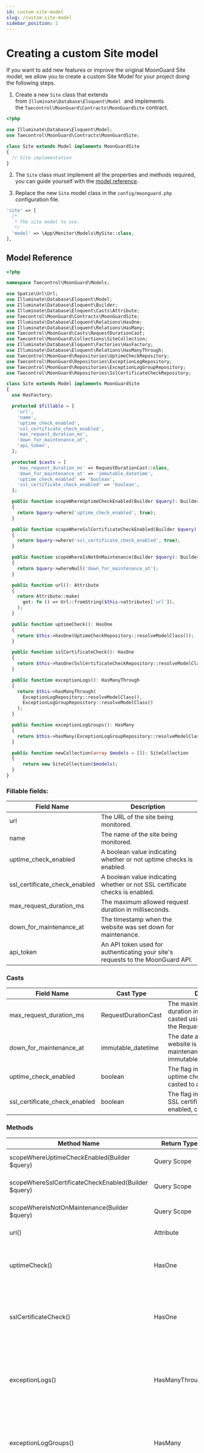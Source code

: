 ```yaml
---
id: custom-site-model
slug: /custom-site-model
sidebar_position: 1
---
```


# Creating a custom Site model

If you want to add new features or improve the original MoonGuard Site model,
we allow you to create a custom Site Model for your project doing the following steps.

1. Create a new `Site` class that extends from `Illuminate\Database\Eloquent\Model` 
and implements the `Taecontrol\MoonGuard\Contracts\MoonGuardSite` contract.

```php
<?php

use Illuminate\Database\Eloquent\Model;
use Taecontrol\MoonGuard\Contracts\MoonGuardSite;

class Site extends Model implements MoonGuardSite
{
  // Site implementation
}
```

2. The `Site` class must implement all the properties and methods required, you
can guide yourself with the
[model reference](./create-a-custom-side-model#Model-Reference).

3. Replace the new `Site` model class in the `config/moonguard.php` configuration file.

```php
'site' => [
  /*
   * The site model to use.
   */
  'model' => \App\Monitor\Models\MySite::class,
],
```

## Model Reference

```php
<?php

namespace Taecontrol\MoonGuard\Models;

use Spatie\Url\Url;
use Illuminate\Database\Eloquent\Model;
use Illuminate\Database\Eloquent\Builder;
use Illuminate\Database\Eloquent\Casts\Attribute;
use Taecontrol\MoonGuard\Contracts\MoonGuardSite;
use Illuminate\Database\Eloquent\Relations\HasOne;
use Illuminate\Database\Eloquent\Relations\HasMany;
use Taecontrol\MoonGuard\Casts\RequestDurationCast;
use Taecontrol\MoonGuard\Collections\SiteCollection;
use Illuminate\Database\Eloquent\Factories\HasFactory;
use Illuminate\Database\Eloquent\Relations\HasManyThrough;
use Taecontrol\MoonGuard\Repositories\UptimeCheckRepository;
use Taecontrol\MoonGuard\Repositories\ExceptionLogRepository;
use Taecontrol\MoonGuard\Repositories\ExceptionLogGroupRepository;
use Taecontrol\MoonGuard\Repositories\SslCertificateCheckRepository;

class Site extends Model implements MoonGuardSite
{
  use HasFactory;

  protected $fillable = [
    'url',
    'name',
    'uptime_check_enabled',
    'ssl_certificate_check_enabled',
    'max_request_duration_ms',
    'down_for_maintenance_at',
    'api_token',
  ];

  protected $casts = [
    'max_request_duration_ms' => RequestDurationCast::class,
    'down_for_maintenance_at' => 'immutable_datetime',
    'uptime_check_enabled' => 'boolean',
    'ssl_certificate_check_enabled' => 'boolean',
  ];

  public function scopeWhereUptimeCheckEnabled(Builder $query): Builder
  {
    return $query->where('uptime_check_enabled', true);
  }

  public function scopeWhereSslCertificateCheckEnabled(Builder $query): Builder
  {
    return $query->where('ssl_certificate_check_enabled', true);
  }

  public function scopeWhereIsNotOnMaintenance(Builder $query): Builder
  {
    return $query->whereNull('down_for_maintenance_at');
  }

  public function url(): Attribute
  {
    return Attribute::make(
      get: fn () => Url::fromString($this->attributes['url']),
    );
  }

  public function uptimeCheck(): HasOne
  {
    return $this->hasOne(UptimeCheckRepository::resolveModelClass());
  }

  public function sslCertificateCheck(): HasOne
  {
    return $this->hasOne(SslCertificateCheckRepository::resolveModelClass());
  }

  public function exceptionLogs(): HasManyThrough
  {
    return $this->hasManyThrough(
      ExceptionLogRepository::resolveModelClass(),
      ExceptionLogGroupRepository::resolveModelClass()
    );
  }

  public function exceptionLogGroups(): HasMany
  {
    return $this->hasMany(ExceptionLogGroupRepository::resolveModelClass());
  }

  public function newCollection(array $models = []): SiteCollection
  {
      return new SiteCollection($models);
  }
}
```

### Fillable fields:

| Field Name | Description |
| --- | --- |
| url | The URL of the site being monitored. |
| name | The name of the site being monitored. |
| uptime_check_enabled | A boolean value indicating whether or not uptime checks is enabled. |
| ssl_certificate_check_enabled | A boolean value indicating whether or not SSL certificate checks is enabled. |
| max_request_duration_ms | The maximum allowed request duration in milliseconds. |
| down_for_maintenance_at | The timestamp when the website was set down for maintenance. |
| api_token | An API token used for authenticating your site's requests to the MoonGuard API. |

### Casts

| Field Name | Cast Type | Description |
| --- | --- | --- |
| max_request_duration_ms | RequestDurationCast | The maximum allowed request duration in milliseconds, casted using the RequestDurationCast class |
| down_for_maintenance_at | immutable_datetime | The date and time when the website is down for maintenance, casted to an immutable datetime object |
| uptime_check_enabled | boolean | The flag indicating whether uptime checks are enabled, casted to a boolean |
| ssl_certificate_check_enabled | boolean | The flag indicating whether SSL certificate checks are enabled, casted to a boolean |

### Methods

| Method Name | Return Type | Description |
| --- | --- | --- |
| scopeWhereUptimeCheckEnabled(Builder $query) | Query Scope | Filters sites by whether or not they have uptime checks enabled. |
| scopeWhereSslCertificateCheckEnabled(Builder $query) | Query Scope | Filters sites by whether or not they have SSL certificate checks enabled. |
| scopeWhereIsNotOnMaintenance(Builder $query) | Query Scope | Filters sites by whether or not they are currently down for maintenance. |
| url() | Attribute | Returns a Url object representing the site's URL. |
| uptimeCheck() | HasOne | Returns a HasOne relationship between the Site model and the UptimeCheck model. This method allows you to retrieve the uptime check associated with the website. |
| sslCertificateCheck() | HasOne | Returns a HasOne relationship between the Site model and the SslCertificateCheck model. This method allows you to retrieve the SSL certificate check associated with the website. |
| exceptionLogs() | HasManyThrough | Returns a HasManyThrough relationship between the Site model and the ExceptionLog model through the ExceptionLogGroup model. This method allows you to retrieve the exception logs associated with the website. |
| exceptionLogGroups() | HasMany | Returns a HasMany relationship between the Site model and the ExceptionLogGroup model. This method allows you to retrieve the exception log groups associated with the website. |
| newCollection(array $models = []) | SiteCollection | Overrides the newCollection method to return a custom SiteCollection instance. This method allows you to customize the collection returned when querying the Site model. |
